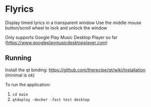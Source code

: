 # Flyrics

Display timed lyrics in a transparent window
Use the middle mouse button/scroll wheel to lock and unlock the window

Only supports Google Play Music Desktop Player so far (https://www.googleplaymusicdesktopplayer.com)

## Running
Install the qt binding: https://github.com/therecipe/qt/wiki/Installation (minimal is ok)

To run the application:
1. `cd main`
2. `qtdeploy -docker -fast test desktop`